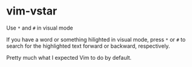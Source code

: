 vim-vstar
=========
Use `*` and `#` in visual mode

If you have a word or something hilighted in visual mode, press `*` or `#` to
search for the highlighted text forward or backward, respectively.

Pretty much what I expected Vim to do by default.
